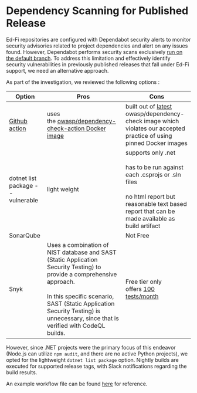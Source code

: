 # Dependency Scanning for Published Release

Ed-Fi repositories are configured with Dependabot security alerts to monitor
security advisories related to project dependencies and alert on any issues
found. However, Dependabot performs security scans exclusively [run on the
default branch](https://github.com/orgs/community/discussions/15027). To address
this limitation and effectively identify security vulnerabilities in previously
published releases that fall under Ed-Fi support, we need an alternative
approach.

As part of the investigation, we reviewed the following options :

| Option                                                                                            | Pros                                                                                                                                                                                                                                                            | Cons                                                                                                                                                                                                       |
| ------------------------------------------------------------------------------------------------- | --------------------------------------------------------------------------------------------------------------------------------------------------------------------------------------------------------------------------------------------------------------- | ---------------------------------------------------------------------------------------------------------------------------------------------------------------------------------------------------------- |
| [Github action](https://github.com/dependency-check/Dependency-Check_Action/blob/main/Dockerfile) | uses the [owasp/dependency-check-action Docker image](https://hub.docker.com/r/owasp/dependency-check-action)                                                                                                                                                   | built out of [latest](https://github.com/dependency-check/Dependency-Check_Action/blob/main/Dockerfile#L1) owasp/dependency-check image which violates our accepted practice of using pinned Docker images |
| dotnet list package --vulnerable                                                                  | light weight                                                                                                                                                                                                                                                    | supports only .net<br/><br/>has to be run against each .csprojs or .sln files<br/><br/>no html report but reasonable text based report that can be made available as build artifact                            |
| SonarQube                                                                                         |                                                                                                                                                                                                                                                                 | Not Free                                                                                                                                                                                                   |
| Snyk                                                                                              | Uses a combination of NIST database and SAST (Static Application Security Testing) to provide a comprehensive approach.<br/><br/>In this specific scenario, SAST (Static Application Security Testing) is unnecessary, since that is verified with CodeQL builds. | Free tier only offers [100 tests/month](https://snyk.io/product/open-source-security-management/)                                                                                                          |

However, since .NET projects were the primary focus of this endeavor (Node.js
can utilize `npm audit`, and there are no active Python projects), we opted for
the lightweight `dotnet list package` option. Nightly builds are executed for
supported release tags, with Slack notifications regarding the build results.

An example workflow file can be found
[here](https://github.com/Ed-Fi-Alliance-OSS/Ed-Fi-ODS/blob/main/.github/workflows/Security%20Vulnerability%20Check%20on%20Release%20Tags.yml)
for reference.
